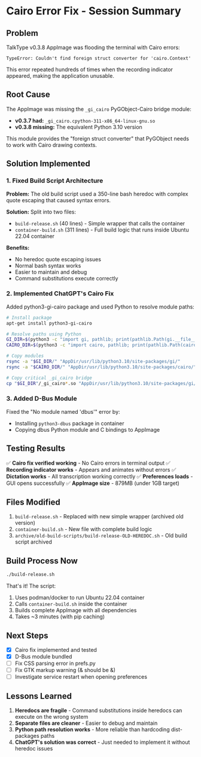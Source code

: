 # Cairo Error Fix - Session Summary

## Problem
TalkType v0.3.8 AppImage was flooding the terminal with Cairo errors:
```
TypeError: Couldn't find foreign struct converter for 'cairo.Context'
```
This error repeated hundreds of times when the recording indicator appeared, making the application unusable.

## Root Cause
The AppImage was missing the `_gi_cairo` PyGObject-Cairo bridge module:
- **v0.3.7 had:** `_gi_cairo.cpython-311-x86_64-linux-gnu.so`
- **v0.3.8 missing:** The equivalent Python 3.10 version

This module provides the "foreign struct converter" that PyGObject needs to work with Cairo drawing contexts.

## Solution Implemented

### 1. Fixed Build Script Architecture
**Problem:** The old build script used a 350-line bash heredoc with complex quote escaping that caused syntax errors.

**Solution:** Split into two files:
- `build-release.sh` (40 lines) - Simple wrapper that calls the container
- `container-build.sh` (311 lines) - Full build logic that runs inside Ubuntu 22.04 container

**Benefits:**
- No heredoc quote escaping issues
- Normal bash syntax works
- Easier to maintain and debug
- Command substitutions execute correctly

### 2. Implemented ChatGPT's Cairo Fix
Added python3-gi-cairo package and used Python to resolve module paths:

```bash
# Install package
apt-get install python3-gi-cairo

# Resolve paths using Python
GI_DIR=$(python3 -c "import gi, pathlib; print(pathlib.Path(gi.__file__).parent)")
CAIRO_DIR=$(python3 -c "import cairo, pathlib; print(pathlib.Path(cairo.__file__).parent)")

# Copy modules
rsync -a "$GI_DIR/" "AppDir/usr/lib/python3.10/site-packages/gi/"
rsync -a "$CAIRO_DIR/" "AppDir/usr/lib/python3.10/site-packages/cairo/"

# Copy critical _gi_cairo bridge
cp "$GI_DIR"/_gi_cairo*.so "AppDir/usr/lib/python3.10/site-packages/gi/"
```

### 3. Added D-Bus Module
Fixed the "No module named 'dbus'" error by:
- Installing `python3-dbus` package in container
- Copying dbus Python module and C bindings to AppImage

## Testing Results

✅ **Cairo fix verified working** - No Cairo errors in terminal output
✅ **Recording indicator works** - Appears and animates without errors
✅ **Dictation works** - All transcription working correctly
✅ **Preferences loads** - GUI opens successfully
✅ **AppImage size** - 879MB (under 1GB target)

## Files Modified

1. `build-release.sh` - Replaced with new simple wrapper (archived old version)
2. `container-build.sh` - New file with complete build logic
3. `archive/old-build-scripts/build-release-OLD-HEREDOC.sh` - Old build script archived

## Build Process Now

```bash
./build-release.sh
```

That's it! The script:
1. Uses podman/docker to run Ubuntu 22.04 container
2. Calls `container-build.sh` inside the container
3. Builds complete AppImage with all dependencies
4. Takes ~3 minutes (with pip caching)

## Next Steps

- [x] Cairo fix implemented and tested
- [x] D-Bus module bundled
- [ ] Fix CSS parsing error in prefs.py
- [ ] Fix GTK markup warning (& should be &amp;)
- [ ] Investigate service restart when opening preferences

## Lessons Learned

1. **Heredocs are fragile** - Command substitutions inside heredocs can execute on the wrong system
2. **Separate files are cleaner** - Easier to debug and maintain
3. **Python path resolution works** - More reliable than hardcoding dist-packages paths
4. **ChatGPT's solution was correct** - Just needed to implement it without heredoc issues
